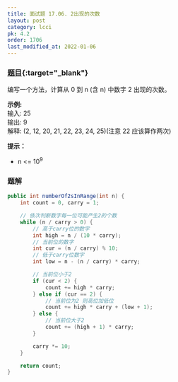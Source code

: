```yaml
---
title: 面试题 17.06. 2出现的次数
layout: post
category: lcci
pk: 4.2
order: 1706
last_modified_at: 2022-01-06
---
```


### [题目](https://leetcode-cn.com/number-of-2s-in-range-lcci/){:target="_blank"}

编写一个方法，计算从 0 到 n (含 n) 中数字 2 出现的次数。

**示例:**  
输入: 25  
输出: 9  
解释: (2, 12, 20, 21, 22, 23, 24, 25)(注意 22 应该算作两次)

**提示：**
- n <= 10<sup>9</sup>

### 题解

```java
public int numberOf2sInRange(int n) {
    int count = 0, carry = 1;

    // 依次判断数字每一位可能产生2的个数
    while (n / carry > 0) {
        // 高于carry位的数字
        int high = n / (10 * carry);
        // 当前位的数字
        int cur = (n / carry) % 10;
        // 低于carry位数字
        int low = n - (n / carry) * carry;

        // 当前位小于2
        if (cur < 2) {
            count += high * carry;
        } else if (cur == 2) {
            // 当前位为2 则高位加低位
            count += high * carry + (low + 1);
        } else {
            // 当前位大于2
            count += (high + 1) * carry;
        }

        carry *= 10;
    }

    return count;
}
```